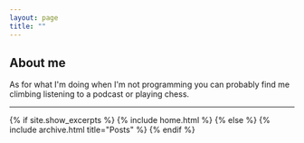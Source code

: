 ```yaml
---
layout: page
title: ""
---
```


## About me
As for what I'm doing when I'm not programming you can probably find me climbing listening to a podcast or playing chess.

---

{% if site.show_excerpts %}
  {% include home.html %}
{% else %}
  {% include archive.html title="Posts" %}
{% endif %}
